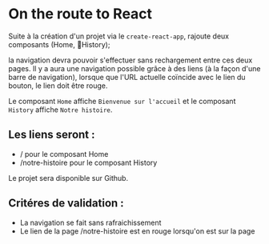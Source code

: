 # On the route to React 

Suite à la création d'un projet via le `` create-react-app ``, rajoute deux composants (Home, History); 

la navigation devra pouvoir s'effectuer sans rechargement entre ces deux pages. Il y a aura une navigation possible grâce à des liens (à la façon d'une barre de navigation), lorsque que l'URL actuelle coïncide avec le lien du bouton, le lien doit être rouge.

Le composant  `` Home ``  affiche `` Bienvenue sur l'accueil `` et le composant `` History `` affiche `` Notre histoire ``.


## Les liens seront :

* / pour le composant Home
* /notre-histoire pour le composant History


Le projet sera disponible sur Github.

## Critéres de validation :

* La navigation se fait sans rafraichissement
* Le lien de la page /notre-histoire est en rouge lorsqu'on est sur la page